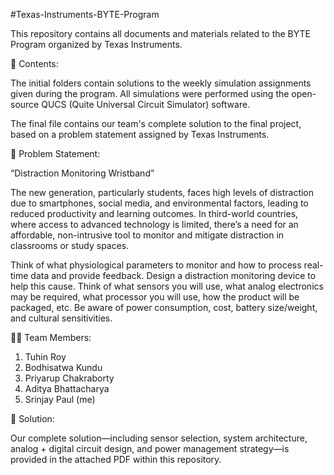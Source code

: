 #Texas-Instruments-BYTE-Program

This repository contains all documents and materials related to the BYTE Program organized by Texas Instruments.

📁 Contents:

The initial folders contain solutions to the weekly simulation assignments given during the program. All simulations were performed using the open-source QUCS (Quite Universal Circuit Simulator) software.

The final file contains our team's complete solution to the final project, based on a problem statement assigned by Texas Instruments.


🧠 Problem Statement:

“Distraction Monitoring Wristband”

The new generation, particularly students, faces high levels of distraction due to smartphones, social media, and environmental factors, leading to reduced productivity and learning outcomes. In third-world countries, where access to advanced technology is limited, there’s a need for an affordable, non-intrusive tool to monitor and mitigate distraction in classrooms or study spaces.

Think of what physiological parameters to monitor and how to process real-time data and provide feedback. Design a distraction monitoring device to help this cause. Think of what sensors you will use, what analog electronics may be required, what processor you will use, how the product will be packaged, etc. Be aware of power consumption, cost, battery size/weight, and cultural sensitivities.


👨‍💻 Team Members:

1) Tuhin Roy
2) Bodhisatwa Kundu
3) Priyarup Chakraborty
4) Aditya Bhattacharya
5) Srinjay Paul (me)


📄 Solution:

Our complete solution—including sensor selection, system architecture, analog + digital circuit design, and power management strategy—is provided in the attached PDF within this repository.
